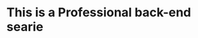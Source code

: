 # This is a Professional back-end searie

<!-- [gitignoregenerator] (it used to generate git ignore files) -->